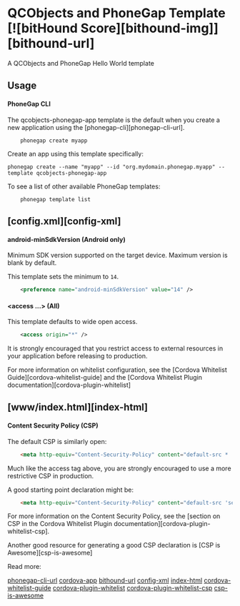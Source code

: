# QCObjects and PhoneGap Template [![bitHound Score][bithound-img]][bithound-url]

A QCObjects and PhoneGap Hello World template



## Usage

#### PhoneGap CLI

The qcobjects-phonegap-app template is the default when you create a new application using the [phonegap-cli][phonegap-cli-url].

```shell
    phonegap create myapp
```

Create an app using this template specifically:

    phonegap create --name "myapp" --id "org.mydomain.phonegap.myapp" --template qcobjects-phonegap-app

To see a list of other available PhoneGap templates:

```shell
    phonegap template list
```

## [config.xml][config-xml]

#### android-minSdkVersion (Android only)

Minimum SDK version supported on the target device. Maximum version is blank by default.

This template sets the minimum to `14`.

```xml
    <preference name="android-minSdkVersion" value="14" />
```

#### &lt;access ...&gt; (All)

This template defaults to wide open access.

```xml
    <access origin="*" />
```

It is strongly encouraged that you restrict access to external resources in your application before releasing to production.

For more information on whitelist configuration, see the [Cordova Whitelist Guide][cordova-whitelist-guide] and the [Cordova Whitelist Plugin documentation][cordova-plugin-whitelist]

## [www/index.html][index-html]

#### Content Security Policy (CSP)

The default CSP is similarly open:

```html
    <meta http-equiv="Content-Security-Policy" content="default-src * 'unsafe-inline'; style-src 'self' 'unsafe-inline'; media-src *" />
```

Much like the access tag above, you are strongly encouraged to use a more restrictive CSP in production.

A good starting point declaration might be:

```html
    <meta http-equiv="Content-Security-Policy" content="default-src 'self' data: gap: 'unsafe-inline' https://ssl.gstatic.com; style-src 'self' 'unsafe-inline'; media-src *" />
```

For more information on the Content Security Policy, see the [section on CSP in the Cordova Whitelist Plugin documentation][cordova-plugin-whitelist-csp].

Another good resource for generating a good CSP declaration is [CSP is Awesome][csp-is-awesome]

Read more:

[phonegap-cli-url](http://github.com/phonegap/phonegap-cli)
[cordova-app](http://github.com/apache/cordova-app-qcobjects-phonegap-app)
[bithound-url](https://www.bithound.io/github/phonegap/phonegap-app-qcobjects-phonegap-app)
[config-xml](https://github.com/phonegap/phonegap-template-qcobjects-phonegap-app/blob/master/config.xml)
[index-html](https://github.com/phonegap/phonegap-template-qcobjects-phonegap-app/blob/master/www/index.html)
[cordova-whitelist-guide](https://cordova.apache.org/docs/en/dev/guide/appdev/whitelist/index.html)
[cordova-plugin-whitelist](http://cordova.apache.org/docs/en/latest/reference/cordova-plugin-whitelist)
[cordova-plugin-whitelist-csp](http://cordova.apache.org/docs/en/latest/reference/cordova-plugin-whitelist#content-security-policy)
[csp-is-awesome](http://cspisawesome.com)
